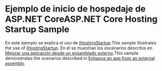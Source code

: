 # <a name="aspnet-core-hosting-startup-sample"></a><span data-ttu-id="98e1c-101">Ejemplo de inicio de hospedaje de ASP.NET Core</span><span class="sxs-lookup"><span data-stu-id="98e1c-101">ASP.NET Core Hosting Startup Sample</span></span>

<span data-ttu-id="98e1c-102">En este ejemplo se explica el uso de [IHostingStartup](https://docs.microsoft.com/dotnet/api/microsoft.aspnetcore.hosting.ihostingstartup).</span><span class="sxs-lookup"><span data-stu-id="98e1c-102">This sample illustrates the use of [IHostingStartup](https://docs.microsoft.com/dotnet/api/microsoft.aspnetcore.hosting.ihostingstartup).</span></span> <span data-ttu-id="98e1c-103">En él se muestran los escenarios descritos en [Mejorar una aplicación desde un ensamblado externo](https://docs.microsoft.com/aspnet/core/fundamentals/host/platform-specific-configuration).</span><span class="sxs-lookup"><span data-stu-id="98e1c-103">This sample demonstrates the scenarios described in [Enhance an app from an external assembly](https://docs.microsoft.com/aspnet/core/fundamentals/host/platform-specific-configuration).</span></span>
